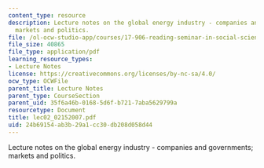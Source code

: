 ```yaml
---
content_type: resource
description: Lecture notes on the global energy industry - companies and governments;
  markets and politics.
file: /ol-ocw-studio-app/courses/17-906-reading-seminar-in-social-science-the-geopolitics-and-geoeconomics-of-global-energy-spring-2007/24b69154ab3b29a1cc30db208d058d44_lec02_02152007.pdf
file_size: 40865
file_type: application/pdf
learning_resource_types:
- Lecture Notes
license: https://creativecommons.org/licenses/by-nc-sa/4.0/
ocw_type: OCWFile
parent_title: Lecture Notes
parent_type: CourseSection
parent_uid: 35f6a46b-0168-5d6f-b721-7aba5629799a
resourcetype: Document
title: lec02_02152007.pdf
uid: 24b69154-ab3b-29a1-cc30-db208d058d44
---
```

Lecture notes on the global energy industry - companies and governments; markets and politics.